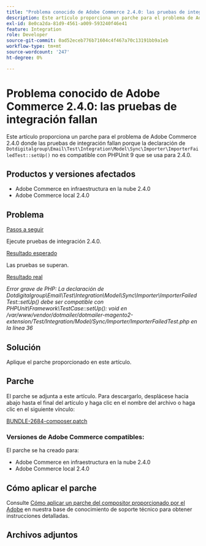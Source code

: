 ```yaml
---
title: "Problema conocido de Adobe Commerce 2.4.0: las pruebas de integración fallan"
description: Este artículo proporciona un parche para el problema de Adobe Commerce 2.4.0 en el que las pruebas de integración fallan porque la declaración de Dotdigitalgroup\Email\Test\Integration\Model\Sync\Importer\ImporterFailedTest::setUp() no es compatible con PHPUnit 9, que se usa para 2.4.0.
exl-id: 8e0ca2da-81d9-4561-a009-593240f46e41
feature: Integration
role: Developer
source-git-commit: 0ad52eceb776b71604c4f467a70c13191bb9a1eb
workflow-type: tm+mt
source-wordcount: '247'
ht-degree: 0%

---
```


# Problema conocido de Adobe Commerce 2.4.0: las pruebas de integración fallan

Este artículo proporciona un parche para el problema de Adobe Commerce 2.4.0 donde las pruebas de integración fallan porque la declaración de `Dotdigitalgroup\Email\Test\Integration\Model\Sync\Importer\ImporterFailedTest::setUp()` no es compatible con PHPUnit 9 que se usa para 2.4.0.

## Productos y versiones afectados

* Adobe Commerce en infraestructura en la nube 2.4.0
* Adobe Commerce local 2.4.0

## Problema

<u>Pasos a seguir</u>

Ejecute pruebas de integración 2.4.0.

<u>Resultado esperado</u>

Las pruebas se superan.

<u>Resultado real</u>

*Error grave de PHP: La declaración de Dotdigitalgroup\\Email\\Test\\Integration\\Model\\Sync\\Importer\\ImporterFailedTest::setUp() debe ser compatible con PHPUnit\\Framework\\TestCase::setUp(): void en /var/www/vendor/dotmailer/dotmailer-magento2-extension/Test/Integration/Model/Sync/Importer/ImporterFailedTest.php en la línea 36*

## Solución

Aplique el parche proporcionado en este artículo.

## Parche

El parche se adjunta a este artículo. Para descargarlo, desplácese hacia abajo hasta el final del artículo y haga clic en el nombre del archivo o haga clic en el siguiente vínculo:

[BUNDLE-2684-composer.patch](assets/BUNDLE-2684-composer.patch.zip)

### Versiones de Adobe Commerce compatibles:

El parche se ha creado para:

* Adobe Commerce en infraestructura en la nube 2.4.0
* Adobe Commerce local 2.4.0

## Cómo aplicar el parche

Consulte [Cómo aplicar un parche del compositor proporcionado por el Adobe](/help/how-to/general/how-to-apply-a-composer-patch-provided-by-magento.md) en nuestra base de conocimiento de soporte técnico para obtener instrucciones detalladas.

## Archivos adjuntos

